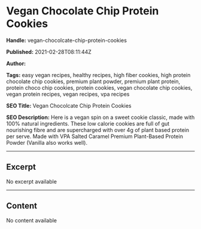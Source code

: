 # Vegan Chocolate Chip Protein Cookies

**Handle:** vegan-chocolcate-chip-protein-cookies

**Published:** 2021-02-28T08:11:44Z

**Author:**  

**Tags:** easy vegan recipes, healthy recipes, high fiber cookies, high protein chocolate chip cookies, premium plant powder, premium plant protein, protein choco chip cookies, protein cookies, vegan chocolate chip cookies, vegan protein recipes, vegan recipes, vpa recipes

**SEO Title:** Vegan Chocolcate Chip Protein Cookies

**SEO Description:** Here is a vegan spin on a sweet cookie classic, made with 100% natural ingredients. These low calorie cookies are full of gut nourishing fibre and are supercharged with over 4g of plant based protein per serve. Made with VPA Salted Caramel Premium Plant-Based Protein Powder (Vanilla also works well).

---

## Excerpt

No excerpt available

---

## Content

No content available

